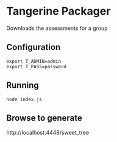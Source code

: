 # Tangerine Packager

Downloads the assessments for a group

## Configuration

    export T_ADMIN=admin
    export T_PASS=password

## Running

    node index.js
    
## Browse to generate

http://localhost:4448/sweet_tree